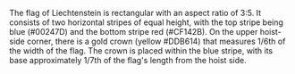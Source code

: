 The flag of Liechtenstein is rectangular with an aspect ratio of 3:5. It consists of two horizontal stripes of equal height, with the top stripe being blue (#00247D) and the bottom stripe red (#CF142B). On the upper hoist-side corner, there is a gold crown (yellow #DDB614) that measures 1/6th of the width of the flag. The crown is placed within the blue stripe, with its base approximately 1/7th of the flag's length from the hoist side.
